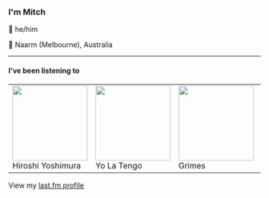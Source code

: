 <article><h3>I&#x27;m Mitch</h3><section><p>👨 he/him</p><p>📍 Naarm (Melbourne), Australia</p></section><hr/><section><h4>I&#x27;ve been listening to</h4><table><tbody><td><img src="https://lastfm.freetls.fastly.net/i/u/174s/b7313f329ac71e4357e36ec3aef3c661.png" height="150px" alt="" role="presentation"/><br/>Hiroshi Yoshimura</td><td><img src="https://lastfm.freetls.fastly.net/i/u/174s/a073ac85e2fb427e99cb2d154af8935b.png" height="150px" alt="" role="presentation"/><br/>Yo La Tengo</td><td><img src="https://lastfm.freetls.fastly.net/i/u/174s/4ba3983be4621972cc7beb4fcae72461.png" height="150px" alt="" role="presentation"/><br/>Grimes</td><td><img src="https://lastfm.freetls.fastly.net/i/u/174s/03426c63f1f44b53cb6ea5745ec08cda.png" height="150px" alt="" role="presentation"/><br/>Bruce Springsteen</td><td><img src="https://lastfm.freetls.fastly.net/i/u/174s/49baf6d837f2c70f2ec3ee89acc3b996.png" height="150px" alt="" role="presentation"/><br/>Oklou</td></tbody></table><span>View my <a href="https://www.last.fm/user/my-slab">last.fm profile</a></span></section></article>